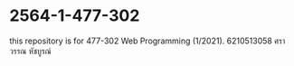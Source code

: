 # 2564-1-477-302
this repository is for 477-302 Web Programming (1/2021).
6210513058 ศราวรรณ หัชบูรณ์
